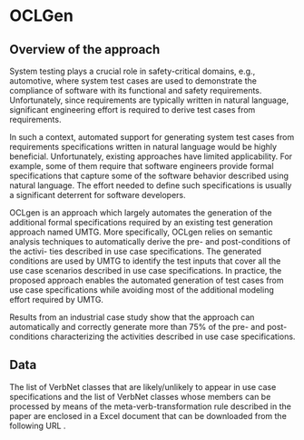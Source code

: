 # OCLGen

## Overview of the approach

System testing plays a crucial role in safety-critical domains, e.g., automotive, where system test cases are used to demonstrate the compliance of software with its functional and safety requirements. Unfortunately, since requirements are typically written in natural language, significant engineering effort is required to derive test cases from requirements.

In such a context, automated support for generating system test cases from requirements specifications written in natural language would be highly beneficial. Unfortunately, existing approaches have limited applicability. For example, some of them require that software engineers provide formal specifications that capture some of the software behavior described using natural language. The effort needed to define such specifications is usually a significant deterrent for software developers.

OCLgen is an approach which largely automates the generation of the additional formal specifications required by an existing test generation approach named UMTG. More specifically, OCLgen relies on semantic analysis techniques to automatically derive the pre- and post-conditions of the activi- ties described in use case specifications. The generated conditions are used by UMTG to identify the test inputs that cover all the use case scenarios described in use case specifications. In practice, the proposed approach enables the automated generation of test cases from use case specifications while avoiding most of the additional modeling effort required by UMTG.

Results from an industrial case study show that the approach can automatically and correctly generate more than 75% of the pre- and post-conditions characterizing the activities described in use case specifications.


## Data

The list of VerbNet classes that are likely/unlikely to appear in use case specifications and the list of VerbNet classes whose members can be processed by means of the meta-verb-transformation rule described in the paper are enclosed in a Excel document that can be downloaded from the following URL .
